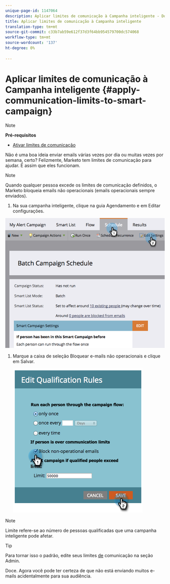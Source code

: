 ```yaml
---
unique-page-id: 1147064
description: Aplicar limites de comunicação à Campanha inteligente - Documentos de marketing - Documentação do produto
title: Aplicar limites de comunicação à Campanha inteligente
translation-type: tm+mt
source-git-commit: c33b7ab59e612f37d3f64bb954579700dc574068
workflow-type: tm+mt
source-wordcount: '137'
ht-degree: 0%

---
```



# Aplicar limites de comunicação à Campanha inteligente {#apply-communication-limits-to-smart-campaign}

>[!NOTE]
>
>**Pré-requisitos**
>
>* [Ativar limites de comunicação](../../../../product-docs/administration/email-setup/enable-communication-limits.md)

>



Não é uma boa ideia enviar emails várias vezes por dia ou muitas vezes por semana, certo? Felizmente, Marketo tem limites de comunicação para ajudar. É assim que eles funcionam.

>[!NOTE]
>
>Quando qualquer pessoa excede os limites de comunicação definidos, o Marketo bloqueia emails não operacionais (emails operacionais sempre enviados).

1. Na sua campanha inteligente, clique na guia Agendamento e em Editar configurações.

![](assets/programeditsettings-hands-1.png)

1. Marque a caixa de seleção Bloquear e-mails não operacionais e clique em Salvar.

   ![](assets/apply-communication-limits-to-smart-campaign.png)

>[!NOTE]
>
>Limite refere-se ao número de pessoas qualificadas que uma campanha inteligente pode afetar.

>[!TIP]
>
>Para tornar isso o padrão, edite seus limites [de](../../../../product-docs/administration/email-setup/enable-communication-limits.md) comunicação na seção Admin.

Doce. Agora você pode ter certeza de que não está enviando muitos e-mails acidentalmente para sua audiência.